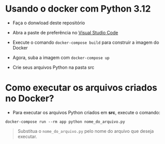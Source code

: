 # Usando o docker com Python 3.12

- Faça o donwload deste repositório

- Abra a paste de preferência no [Visual Studio Code](https://code.visualstudio.com/)

- Execute o comando `docker-compose build` para construir a imagem do Docker

- Agora, suba a imagem com `docker-compose up`

- Crie seus arquivos Python na pasta src

# Como executar os arquivos criados no Docker?

- Para executar os arquivos Python criados em **src**, execute o comando:

```
docker-compose run --rm app python nome_do_arquivo.py
```

> Substitua o `nome_do_arquivo.py` pelo nome do arquivo que deseja executar.

